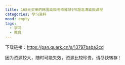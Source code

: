 ```yaml
---
title: 168元买来的韩国瑜伽老师雅慧9节超高清瑜伽课程
categories: 学习资料
mood: empty
tags:
  - 学习
  - 教育
---
```





下载链接：https://pan.quark.cn/s/13797baba2cd













因为资源较大，随时可能失效，资源比较珍贵，请尽快转存！














